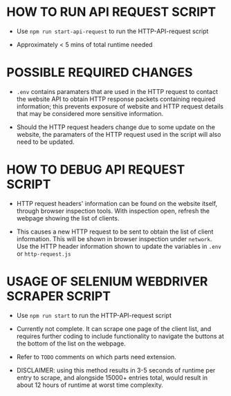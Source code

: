 # HOW TO RUN API REQUEST SCRIPT

-   Use `npm run start-api-request` to run the HTTP-API-request script

-   Approximately < 5 mins of total runtime needed

# POSSIBLE REQUIRED CHANGES

-   `.env` contains paramaters that are used in the HTTP request to contact the website
    API to obtain HTTP response packets containing required information; this prevents
    exposure of website and HTTP request details that may be considered more sensitive information.

-   Should the HTTP request headers change due to some update on the website, the paramaters of
    the HTTP request used in the script will also need to be updated.

# HOW TO DEBUG API REQUEST SCRIPT

-   HTTP request headers' information can be found on the website itself, through browser
    inspection tools. With inspection open, refresh the webpage showing the list of clients.

-   This causes a new HTTP request to be sent to obtain the list of client information. This
    will be shown in browser inspection under `network`. Use the HTTP header information shown
    to update the variables in `.env` or `http-request.js`

# USAGE OF SELENIUM WEBDRIVER SCRAPER SCRIPT

-   Use `npm run start` to run the HTTP-API-request script

-   Currently not complete. It can scrape one page of the client list, and requires further
    coding to include functionality to navigate the buttons at the bottom of the list on the
    webpage.

-   Refer to `TODO` comments on which parts need extension.

-   DISCLAIMER: using this method results in 3-5 seconds of runtime per entry to scrape, and
    alongside 15000+ entries total, would result in about 12 hours of runtime at worst time
    complexity.
